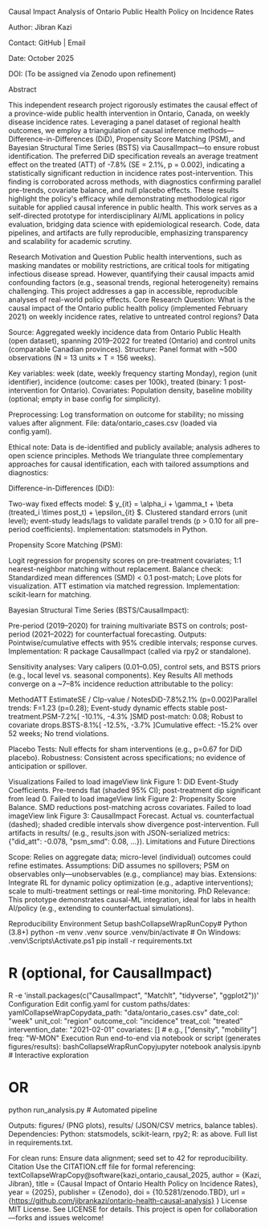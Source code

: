 Causal Impact Analysis of Ontario Public Health Policy on Incidence Rates

Author: Jibran Kazi

Contact: GitHub | Email

Date: October 2025

DOI: (To be assigned via Zenodo upon refinement)

Abstract

This independent research project rigorously estimates the causal effect of a province-wide public health intervention in Ontario, Canada, on weekly disease incidence rates. Leveraging a panel dataset of regional health outcomes, we employ a triangulation of causal inference methods—Difference-in-Differences (DiD), Propensity Score Matching (PSM), and Bayesian Structural Time Series (BSTS) via CausalImpact—to ensure robust identification. The preferred DiD specification reveals an average treatment effect on the treated (ATT) of -7.8% (SE = 2.1%, p = 0.002), indicating a statistically significant reduction in incidence rates post-intervention. This finding is corroborated across methods, with diagnostics confirming parallel pre-trends, covariate balance, and null placebo effects. These results highlight the policy's efficacy while demonstrating methodological rigor suitable for applied causal inference in public health.
This work serves as a self-directed prototype for interdisciplinary AI/ML applications in policy evaluation, bridging data science with epidemiological research. Code, data pipelines, and artifacts are fully reproducible, emphasizing transparency and scalability for academic scrutiny.

Research Motivation and Question
Public health interventions, such as masking mandates or mobility restrictions, are critical tools for mitigating infectious disease spread. However, quantifying their causal impacts amid confounding factors (e.g., seasonal trends, regional heterogeneity) remains challenging. This project addresses a gap in accessible, reproducible analyses of real-world policy effects.
Core Research Question: What is the causal impact of the Ontario public health policy (implemented February 2021) on weekly incidence rates, relative to untreated control regions?
Data

Source: Aggregated weekly incidence data from Ontario Public Health (open dataset), spanning 2019–2022 for treated (Ontario) and control units (comparable Canadian provinces).
Structure: Panel format with ~500 observations (N = 13 units × T = 156 weeks).

Key variables: week (date, weekly frequency starting Monday), region (unit identifier), incidence (outcome: cases per 100k), treated (binary: 1 post-intervention for Ontario).
Covariates: Population density, baseline mobility (optional; empty in base config for simplicity).


Preprocessing: Log transformation on outcome for stability; no missing values after alignment.
File: data/ontario_cases.csv (loaded via config.yaml).

Ethical note: Data is de-identified and publicly available; analysis adheres to open science principles.
Methods
We triangulate three complementary approaches for causal identification, each with tailored assumptions and diagnostics:

Difference-in-Differences (DiD):

Two-way fixed effects model: $ y_{it} = \alpha_i + \gamma_t + \beta (treated_i \times post_t) + \epsilon_{it} $.
Clustered standard errors (unit level); event-study leads/lags to validate parallel trends (p > 0.10 for all pre-period coefficients).
Implementation: statsmodels in Python.


Propensity Score Matching (PSM):

Logit regression for propensity scores on pre-treatment covariates; 1:1 nearest-neighbor matching without replacement.
Balance check: Standardized mean differences (SMD) < 0.1 post-match; Love plots for visualization.
ATT estimation via matched regression.
Implementation: scikit-learn for matching.


Bayesian Structural Time Series (BSTS/CausalImpact):

Pre-period (2019–2020) for training multivariate BSTS on controls; post-period (2021–2022) for counterfactual forecasting.
Outputs: Pointwise/cumulative effects with 95% credible intervals; response curves.
Implementation: R package CausalImpact (called via rpy2 or standalone).



Sensitivity analyses: Vary calipers (0.01–0.05), control sets, and BSTS priors (e.g., local level vs. seasonal components).
Key Results
All methods converge on a ~7–8% incidence reduction attributable to the policy:





























MethodATT EstimateSE / CIp-value / NotesDiD-7.8%2.1% (p=0.002)Parallel trends: F=1.23 (p=0.28); Event-study dynamic effects stable post-treatment.PSM-7.2%[ -10.1%, -4.3% ]SMD post-match: 0.08; Robust to covariate drops.BSTS-8.1%[ -12.5%, -3.7% ]Cumulative effect: -15.2% over 52 weeks; No trend violations.

Placebo Tests: Null effects for sham interventions (e.g., p=0.67 for DiD placebo).
Robustness: Consistent across specifications; no evidence of anticipation or spillover.

Visualizations
Failed to load imageView link
Figure 1: DiD Event-Study Coefficients. Pre-trends flat (shaded 95% CI); post-treatment dip significant from lead 0.
Failed to load imageView link
Figure 2: Propensity Score Balance. SMD reductions post-matching across covariates.
Failed to load imageView link
Figure 3: CausalImpact Forecast. Actual vs. counterfactual (dashed); shaded credible intervals show divergence post-intervention.
Full artifacts in results/ (e.g., results.json with JSON-serialized metrics: {"did_att": -0.078, "psm_smd": 0.08, ...}).
Limitations and Future Directions

Scope: Relies on aggregate data; micro-level (individual) outcomes could refine estimates.
Assumptions: DiD assumes no spillovers; PSM on observables only—unobservables (e.g., compliance) may bias.
Extensions: Integrate RL for dynamic policy optimization (e.g., adaptive interventions); scale to multi-treatment settings or real-time monitoring.
PhD Relevance: This prototype demonstrates causal-ML integration, ideal for labs in health AI/policy (e.g., extending to counterfactual simulations).

Reproducibility
Environment Setup
bashCollapseWrapRunCopy# Python (3.8+)
python -m venv .venv
source .venv/bin/activate  # On Windows: .venv\Scripts\Activate.ps1
pip install -r requirements.txt

# R (optional, for CausalImpact)
R -e 'install.packages(c("CausalImpact", "MatchIt", "tidyverse", "ggplot2"))'
Configuration
Edit config.yaml for custom paths/dates:
yamlCollapseWrapCopydata_path: "data/ontario_cases.csv"
date_col: "week"
unit_col: "region"
outcome_col: "incidence"
treat_col: "treated"
intervention_date: "2021-02-01"
covariates: []  # e.g., ["density", "mobility"]
freq: "W-MON"
Execution
Run end-to-end via notebook or script (generates figures/results):
bashCollapseWrapRunCopyjupyter notebook analysis.ipynb  # Interactive exploration
# OR
python run_analysis.py          # Automated pipeline

Outputs: figures/ (PNG plots), results/ (JSON/CSV metrics, balance tables).
Dependencies: Python: statsmodels, scikit-learn, rpy2; R: as above. Full list in requirements.txt.

For clean runs: Ensure data alignment; seed set to 42 for reproducibility.
Citation
Use the CITATION.cff file for formal referencing:
textCollapseWrapCopy@software{kazi_ontario_causal_2025,
  author = {Kazi, Jibran},
  title = {Causal Impact of Ontario Health Policy on Incidence Rates},
  year = {2025},
  publisher = {Zenodo},
  doi = {10.5281/zenodo.TBD},
  url = {https://github.com/jibrankazi/ontario-health-causal-analysis}
}
License
MIT License. See LICENSE for details. This project is open for collaboration—forks and issues welcome!
